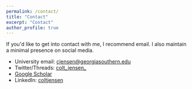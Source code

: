 ```yaml
---
permalink: /contact/
title: "Contact"
excerpt: "Contact"
author_profile: true
---
```


If you'd like to get into contact with me, I recommend email. I also maintain a minimal presence on social media. 

* University email: cjensen@georgiasouthern.edu
* Twitter/Threads: [colt_jensen_](https://twitter.com/colt_jensen_)
* [Google Scholar](https://scholar.google.com/citations?user=XkCEPH4AAAAJ&hl=en)
* LinkedIn: [coltjensen](https://www.linkedin.com/in/coltjensen/)
